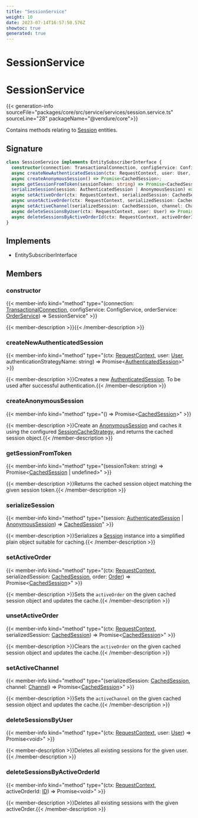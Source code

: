 ```yaml
---
title: "SessionService"
weight: 10
date: 2023-07-14T16:57:50.576Z
showtoc: true
generated: true
---
```

<!-- This file was generated from the Vendure source. Do not modify. Instead, re-run the "docs:build" script -->

# SessionService
<div class="symbol">


# SessionService

{{< generation-info sourceFile="packages/core/src/service/services/session.service.ts" sourceLine="28" packageName="@vendure/core">}}

Contains methods relating to <a href='/typescript-api/entities/session#session'>Session</a> entities.

## Signature

```TypeScript
class SessionService implements EntitySubscriberInterface {
  constructor(connection: TransactionalConnection, configService: ConfigService, orderService: OrderService)
  async createNewAuthenticatedSession(ctx: RequestContext, user: User, authenticationStrategyName: string) => Promise<AuthenticatedSession>;
  async createAnonymousSession() => Promise<CachedSession>;
  async getSessionFromToken(sessionToken: string) => Promise<CachedSession | undefined>;
  serializeSession(session: AuthenticatedSession | AnonymousSession) => CachedSession;
  async setActiveOrder(ctx: RequestContext, serializedSession: CachedSession, order: Order) => Promise<CachedSession>;
  async unsetActiveOrder(ctx: RequestContext, serializedSession: CachedSession) => Promise<CachedSession>;
  async setActiveChannel(serializedSession: CachedSession, channel: Channel) => Promise<CachedSession>;
  async deleteSessionsByUser(ctx: RequestContext, user: User) => Promise<void>;
  async deleteSessionsByActiveOrderId(ctx: RequestContext, activeOrderId: ID) => Promise<void>;
}
```
## Implements

 * EntitySubscriberInterface


## Members

### constructor

{{< member-info kind="method" type="(connection: <a href='/typescript-api/data-access/transactional-connection#transactionalconnection'>TransactionalConnection</a>, configService: ConfigService, orderService: <a href='/typescript-api/services/order-service#orderservice'>OrderService</a>) => SessionService"  >}}

{{< member-description >}}{{< /member-description >}}

### createNewAuthenticatedSession

{{< member-info kind="method" type="(ctx: <a href='/typescript-api/request/request-context#requestcontext'>RequestContext</a>, user: <a href='/typescript-api/entities/user#user'>User</a>, authenticationStrategyName: string) => Promise&#60;<a href='/typescript-api/entities/authenticated-session#authenticatedsession'>AuthenticatedSession</a>&#62;"  >}}

{{< member-description >}}Creates a new <a href='/typescript-api/entities/authenticated-session#authenticatedsession'>AuthenticatedSession</a>. To be used after successful authentication.{{< /member-description >}}

### createAnonymousSession

{{< member-info kind="method" type="() => Promise&#60;<a href='/typescript-api/auth/session-cache-strategy#cachedsession'>CachedSession</a>&#62;"  >}}

{{< member-description >}}Create an <a href='/typescript-api/entities/anonymous-session#anonymoussession'>AnonymousSession</a> and caches it using the configured <a href='/typescript-api/auth/session-cache-strategy#sessioncachestrategy'>SessionCacheStrategy</a>,
and returns the cached session object.{{< /member-description >}}

### getSessionFromToken

{{< member-info kind="method" type="(sessionToken: string) => Promise&#60;<a href='/typescript-api/auth/session-cache-strategy#cachedsession'>CachedSession</a> | undefined&#62;"  >}}

{{< member-description >}}Returns the cached session object matching the given session token.{{< /member-description >}}

### serializeSession

{{< member-info kind="method" type="(session: <a href='/typescript-api/entities/authenticated-session#authenticatedsession'>AuthenticatedSession</a> | <a href='/typescript-api/entities/anonymous-session#anonymoussession'>AnonymousSession</a>) => <a href='/typescript-api/auth/session-cache-strategy#cachedsession'>CachedSession</a>"  >}}

{{< member-description >}}Serializes a <a href='/typescript-api/entities/session#session'>Session</a> instance into a simplified plain object suitable for caching.{{< /member-description >}}

### setActiveOrder

{{< member-info kind="method" type="(ctx: <a href='/typescript-api/request/request-context#requestcontext'>RequestContext</a>, serializedSession: <a href='/typescript-api/auth/session-cache-strategy#cachedsession'>CachedSession</a>, order: <a href='/typescript-api/entities/order#order'>Order</a>) => Promise&#60;<a href='/typescript-api/auth/session-cache-strategy#cachedsession'>CachedSession</a>&#62;"  >}}

{{< member-description >}}Sets the `activeOrder` on the given cached session object and updates the cache.{{< /member-description >}}

### unsetActiveOrder

{{< member-info kind="method" type="(ctx: <a href='/typescript-api/request/request-context#requestcontext'>RequestContext</a>, serializedSession: <a href='/typescript-api/auth/session-cache-strategy#cachedsession'>CachedSession</a>) => Promise&#60;<a href='/typescript-api/auth/session-cache-strategy#cachedsession'>CachedSession</a>&#62;"  >}}

{{< member-description >}}Clears the `activeOrder` on the given cached session object and updates the cache.{{< /member-description >}}

### setActiveChannel

{{< member-info kind="method" type="(serializedSession: <a href='/typescript-api/auth/session-cache-strategy#cachedsession'>CachedSession</a>, channel: <a href='/typescript-api/entities/channel#channel'>Channel</a>) => Promise&#60;<a href='/typescript-api/auth/session-cache-strategy#cachedsession'>CachedSession</a>&#62;"  >}}

{{< member-description >}}Sets the `activeChannel` on the given cached session object and updates the cache.{{< /member-description >}}

### deleteSessionsByUser

{{< member-info kind="method" type="(ctx: <a href='/typescript-api/request/request-context#requestcontext'>RequestContext</a>, user: <a href='/typescript-api/entities/user#user'>User</a>) => Promise&#60;void&#62;"  >}}

{{< member-description >}}Deletes all existing sessions for the given user.{{< /member-description >}}

### deleteSessionsByActiveOrderId

{{< member-info kind="method" type="(ctx: <a href='/typescript-api/request/request-context#requestcontext'>RequestContext</a>, activeOrderId: <a href='/typescript-api/common/id#id'>ID</a>) => Promise&#60;void&#62;"  >}}

{{< member-description >}}Deletes all existing sessions with the given activeOrder.{{< /member-description >}}


</div>
